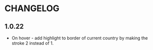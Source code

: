 # CHANGELOG

## 1.0.22
* On hover - add highlight to border of current country by making the stroke 2 instead of 1.
